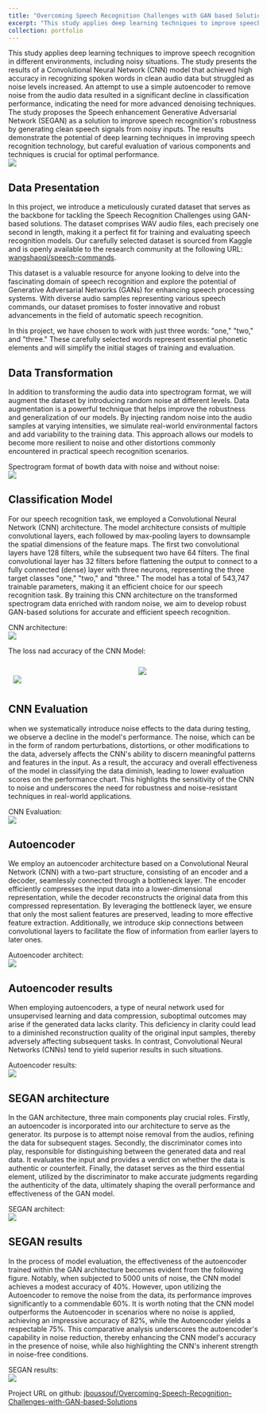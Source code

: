 ```yaml
---
title: "Overcoming Speech Recognition Challenges with GAN based Solutions"
excerpt: "This study applies deep learning techniques to improve speech recognition in different environments, including noisy situations. The study presents the results of a Convolutional Neural Network (CNN) model that achieved high accuracy in recognizing spoken words in clean audio data but struggled as noise levels increased. <br/><img src='/images/GAN.png'>"
collection: portfolio
---
```


This study applies deep learning techniques to improve speech recognition in different environments, including noisy situations. The study presents the results of a Convolutional Neural Network (CNN) model that achieved high accuracy in recognizing spoken words in clean audio data but struggled as noise levels increased. An attempt to use a simple autoencoder to remove noise from the audio data resulted in a significant decline in classification performance, indicating the need for more advanced denoising techniques. The study proposes the Speech enhancement Generative Adversarial Network (SEGAN) as a solution to improve speech recognition's robustness by generating clean speech signals from noisy inputs. The results demonstrate the potential of deep learning techniques in improving speech recognition technology, but careful evaluation of various components and techniques is crucial for optimal performance.<br/><img src='/images/GAN.png'>

<h2>Data Presentation</h2>

In this project, we introduce a meticulously curated dataset that serves as the backbone for tackling the Speech Recognition Challenges using GAN-based solutions. The dataset comprises WAV audio files, each precisely one second in length, making it a perfect fit for training and evaluating speech recognition models. Our carefully selected dataset is sourced from Kaggle and is openly available to the research community at the following URL: <a href="https://www.kaggle.com/datasets/wangshaoqi/speech-commands">wangshaoqi/speech-commands</a>. 

This dataset is a valuable resource for anyone looking to delve into the fascinating domain of speech recognition and explore the potential of Generative Adversarial Networks (GANs) for enhancing speech processing systems. With diverse audio samples representing various speech commands, our dataset promises to foster innovative and robust advancements in the field of automatic speech recognition.

In this project, we have chosen to work with just three words: "one," "two," and "three." These carefully selected words represent essential phonetic elements and will simplify the initial stages of training and evaluation.

<h2>Data Transformation</h2>

In addition to transforming the audio data into spectrogram format, we will augment the dataset by introducing random noise at different levels. Data augmentation is a powerful technique that helps improve the robustness and generalization of our models. By injecting random noise into the audio samples at varying intensities, we simulate real-world environmental factors and add variability to the training data. This approach allows our models to become more resilient to noise and other distortions commonly encountered in practical speech recognition scenarios. 

Spectrogram format of bowth data with noise and without noise:
<br/><img src='/images/data_noise_without_noise.png'>

<h2>Classification Model</h2>

For our speech recognition task, we employed a Convolutional Neural Network (CNN) architecture. The model architecture consists of multiple convolutional layers, each followed by max-pooling layers to downsample the spatial dimensions of the feature maps. The first two convolutional layers have 128 filters, while the subsequent two have 64 filters. The final convolutional layer has 32 filters before flattening the output to connect to a fully connected (dense) layer with three neurons, representing the three target classes "one," "two," and "three." The model has a total of 543,747 trainable parameters, making it an efficient choice for our speech recognition task. By training this CNN architecture on the transformed spectrogram data enriched with random noise, we aim to develop robust GAN-based solutions for accurate and efficient speech recognition.

CNN architecture:
<br/><img src='/images/cnn_architect.png'>

The loss nad accuracy of the CNN Model:
<div style="display: flex;">
  <div style="width: 50%; height: auto; margin: 10px;"><br/><img src='/images/loss_cnn_SEGAN.png'></div>
  <div style="width: 50%; height: auto; margin: 10px;"><img src='/images/accur_cnn_SEGAN.png'>
</div>
</div>

<h2>CNN Evaluation</h2>
when we systematically introduce noise effects to the data during testing, we observe a decline in the model's performance. The noise, which can be in the form of random perturbations, distortions, or other modifications to the data, adversely affects the CNN's ability to discern meaningful patterns and features in the input. As a result, the accuracy and overall effectiveness of the model in classifying the data diminish, leading to lower evaluation scores on the performance chart. This highlights the sensitivity of the CNN to noise and underscores the need for robustness and noise-resistant techniques in real-world applications.

CNN Evaluation:
<br/><img src='/images/model evaluation.png'>

<h2>Autoencoder</h2>


We employ an autoencoder architecture based on a Convolutional Neural Network (CNN) with a two-part structure, consisting of an encoder and a decoder, seamlessly connected through a bottleneck layer. The encoder efficiently compresses the input data into a lower-dimensional representation, while the decoder reconstructs the original data from this compressed representation. By leveraging the bottleneck layer, we ensure that only the most salient features are preserved, leading to more effective feature extraction. Additionally, we introduce skip connections between convolutional layers to facilitate the flow of information from earlier layers to later ones. 

Autoencoder architect:
<br/><img src='/images/Autoencoder.png'>

<h2>Autoencoder results</h2>
When employing autoencoders, a type of neural network used for unsupervised learning and data compression, suboptimal outcomes may arise if the generated data lacks clarity. This deficiency in clarity could lead to a diminished reconstruction quality of the original input samples, thereby adversely affecting subsequent tasks. In contrast, Convolutional Neural Networks (CNNs) tend to yield superior results in such situations.

Autoencoder results:
<br/><img src='/images/auto_encoder_resoult.png'>

<h2>SEGAN architecture</h2>

In the GAN architecture, three main components play crucial roles. Firstly, an autoencoder is incorporated into our architecture to serve as the generator. Its purpose is to attempt noise removal from the audios, refining the data for subsequent stages. Secondly, the discriminator comes into play, responsible for distinguishing between the generated data and real data. It evaluates the input and provides a verdict on whether the data is authentic or counterfeit. Finally, the dataset serves as the third essential element, utilized by the discriminator to make accurate judgments regarding the authenticity of the data, ultimately shaping the overall performance and effectiveness of the GAN model.

SEGAN architect:
<br/><img src='/images/SEGAN.png'>

<h2>SEGAN results</h2>

In the process of model evaluation, the effectiveness of the autoencoder trained within the GAN architecture becomes evident from the following figure. Notably, when subjected to 5000 units of noise, the CNN model achieves a modest accuracy of 40%. However, upon utilizing the Autoencoder to remove the noise from the data, its performance improves significantly to a commendable 60%. It is worth noting that the CNN model outperforms the Autoencoder in scenarios where no noise is applied, achieving an impressive accuracy of 82%, while the Autoencoder yields a respectable 75%. This comparative analysis underscores the autoencoder's capability in noise reduction, thereby enhancing the CNN model's accuracy in the presence of noise, while also highlighting the CNN's inherent strength in noise-free conditions.

SEGAN results:
<br/><img src='/images/auto_Noise.png'>


Project URL on github: <a href="https://github.com/jboussouf/Overcoming-Speech-Recognition-Challenges-with-GAN-based-Solutions">jboussouf/Overcoming-Speech-Recognition-Challenges-with-GAN-based-Solutions</a>